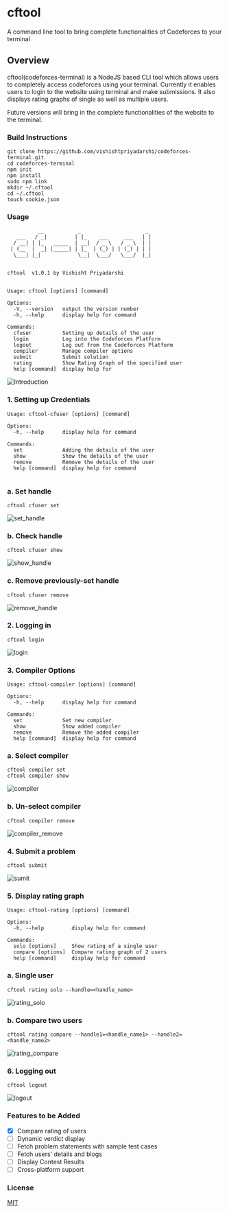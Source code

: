 # cftool
A command line tool to bring complete functionalities of Codeforces to your terminal

## Overview
cftool(codeforces-terminal) is a NodeJS based CLI tool which allows users to completely access codeforces using your terminal. Currently it enables users to login to the website using terminal and make submissions. It also displays rating graphs of single as well as multiple users. 

Future versions will bring in the complete functionalities of the website to the terminal.
### Build Instructions
```
git clone https://github.com/vishishtpriyadarshi/codeforces-terminal.git
cd codeforces-terminal
npm init
npm install
sudo npm link
mkdir ~/.cftool
cd ~/.cftool
touch cookie.json
```

### Usage
```
          __           _                     _
   ___   / _|         | |_    ___     ___   | |
  / __| | |_   _____  | __|  / _ \   / _ \  | |
 | (__  |  _| |_____| | |_  | (_) | | (_) | | |
  \___| |_|            \__|  \___/   \___/  |_|


cftool  v1.0.1 by Vishisht Priyadarshi


Usage: cftool [options] [command]

Options:
  -V, --version   output the version number
  -h, --help      display help for command

Commands:
  cfuser          Setting up details of the user
  login           Log into the Codeforces Platform
  logout          Log out from the Codeforces Platform
  compiler        Manage compiler options
  submit          Submit solution
  rating          Show Rating Graph of the specified user
  help [command]  display help for
```

![Introduction](demo/Introduction.gif)

### 1. Setting up Credentials

```
Usage: cftool-cfuser [options] [command]

Options:
  -h, --help      display help for command

Commands:
  set             Adding the details of the user
  show            Show the details of the user
  remove          Remove the details of the user
  help [command]  display help for command
  
```

### a. Set handle
```
cftool cfuser set
```
![set_handle](demo/set_handle.gif)

### b. Check handle
```
cftool cfuser show
```
![show_handle](demo/show_handle.gif)

### c. Remove previously-set handle
```
cftool cfuser remove
```
![remove_handle](demo/remove_handle.gif)


### 2. Logging in
```
cftool login
```
![login](demo/login.gif)


### 3. Compiler Options

```
Usage: cftool-compiler [options] [command]

Options:
  -h, --help      display help for command

Commands:
  set             Set new compiler
  show            Show added compiler
  remove          Remove the added compiler
  help [command]  display help for command
```

### a. Select compiler 
```
cftool compiler set
cftool compiler show
```
![compiler](demo/compiler.gif)

### b. Un-select compiler 
```
cftool compiler remove
```
![compiler_remove](demo/compiler_remove.gif)

### 4. Submit a problem
```
cftool submit
```
![sumit](demo/submit.gif)



### 5. Display rating graph

```
Usage: cftool-rating [options] [command]

Options:
  -h, --help         display help for command

Commands:
  solo [options]     Show rating of a single user
  compare [options]  Compare rating graph of 2 users
  help [command]     display help for command
```

### a. Single user
```
cftool rating solo --handle=<handle_name>
```
![rating_solo](demo/rating_solo.gif)


### b. Compare two users
```
cftool rating compare --handle1=<handle_name1> --handle2=<handle_name2>
```
![rating_compare](demo/rating_compare.gif)

### 6. Logging out
```
cftool logout
```
![logout](demo/logout.gif)


### Features to be Added

- [X] Compare rating of users
- [ ] Dynamic verdict display
- [ ] Fetch problem statements with sample test cases
- [ ] Fetch users' details and blogs
- [ ] Display Contest Results
- [ ] Cross-platform support

### License
[MIT](https://choosealicense.com/licenses/mit/)

